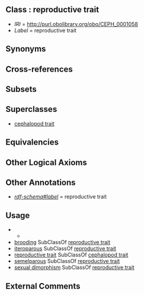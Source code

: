 
## Class : reproductive trait

 * *IRI* = http://purl.obolibrary.org/obo/CEPH_0001058
 * *Label* = reproductive trait

## Synonyms


## Cross-references


## Subsets


## Superclasses

 * [cephalopod trait](../../CEPH/00/CEPH_0000300.md)

## Equivalencies


## Other Logical Axioms


## Other Annotations

 * *[rdf-schema#label](../../el/rdf-schema#label.md)* = reproductive trait

## Usage

 * -
 * [brooding](../../CEPH/36/CEPH_0000036.md) SubClassOf [reproductive trait](../../CEPH/58/CEPH_0001058.md)
 * [iteroparous](../../CEPH/67/CEPH_0001067.md) SubClassOf [reproductive trait](../../CEPH/58/CEPH_0001058.md)
 * [reproductive trait](../../CEPH/58/CEPH_0001058.md) SubClassOf [cephalopod trait](../../CEPH/00/CEPH_0000300.md)
 * [semelparous](../../CEPH/26/CEPH_0000226.md) SubClassOf [reproductive trait](../../CEPH/58/CEPH_0001058.md)
 * [sexual dimorphism](../../CEPH/71/CEPH_0001071.md) SubClassOf [reproductive trait](../../CEPH/58/CEPH_0001058.md)

## External Comments

